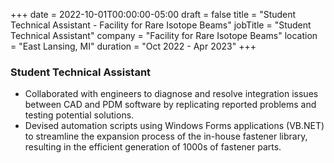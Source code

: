 +++
date = 2022-10-01T00:00:00-05:00
draft = false
title = "Student Technical Assistant - Facility for Rare Isotope Beams"
jobTitle = "Student Technical Assistant"
company = "Facility for Rare Isotope Beams"
location = "East Lansing, MI"
duration = "Oct 2022 - Apr 2023"
+++

### Student Technical Assistant

- Collaborated with engineers to diagnose and resolve integration issues between CAD and PDM software by
replicating reported problems and testing potential solutions.
- Devised automation scripts using Windows Forms applications (VB.NET) to streamline the expansion process of
the in-house fastener library, resulting in the efficient generation of 1000s of fastener parts.
